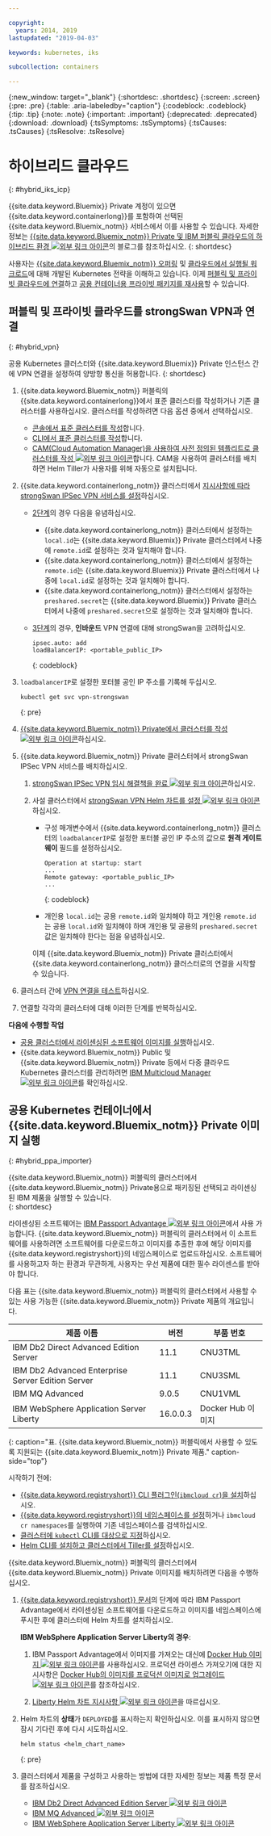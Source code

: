 ```yaml
---

copyright:
  years: 2014, 2019
lastupdated: "2019-04-03"

keywords: kubernetes, iks 

subcollection: containers

---
```


{:new_window: target="_blank"}
{:shortdesc: .shortdesc}
{:screen: .screen}
{:pre: .pre}
{:table: .aria-labeledby="caption"}
{:codeblock: .codeblock}
{:tip: .tip}
{:note: .note}
{:important: .important}
{:deprecated: .deprecated}
{:download: .download}
{:tsSymptoms: .tsSymptoms}
{:tsCauses: .tsCauses}
{:tsResolve: .tsResolve}


# 하이브리드 클라우드
{: #hybrid_iks_icp}

{{site.data.keyword.Bluemix}} Private 계정이 있으면 {{site.data.keyword.containerlong}}를 포함하여 선택된 {{site.data.keyword.Bluemix_notm}} 서비스에서 이를 사용할 수 있습니다. 자세한 정보는 [{{site.data.keyword.Bluemix_notm}} Private 및 IBM 퍼블릭 클라우드의 하이브리드 환경 ![외부 링크 아이콘](../icons/launch-glyph.svg "외부 링크 아이콘")](http://ibm.biz/hybridJune2018)의 블로그를 참조하십시오.
{: shortdesc}

사용자는 [{{site.data.keyword.Bluemix_notm}} 오퍼링](/docs/containers?topic=containers-cs_ov#differentiation) 및 [클라우드에서 실행될 워크로드](/docs/containers?topic=containers-strategy#cloud_workloads)에 대해 개발된 Kubernetes 전략을 이해하고 있습니다. 이제 [퍼블릭 및 프라이빗 클라우드에 연결](#hybrid_vpn)하고 [공용 컨테이너용 프라이빗 패키지를 재사용](#hybrid_ppa_importer)할 수 있습니다.

## 퍼블릭 및 프라이빗 클라우드를 strongSwan VPN과 연결
{: #hybrid_vpn}

공용 Kubernetes 클러스터와 {{site.data.keyword.Bluemix}} Private 인스턴스 간에 VPN 연결을 설정하여 양방향 통신을 허용합니다.
{: shortdesc}

1.  {{site.data.keyword.Bluemix_notm}} 퍼블릭의 {{site.data.keyword.containerlong}}에서 표준 클러스터를 작성하거나 기존 클러스터를 사용하십시오. 클러스터를 작성하려면 다음 옵션 중에서 선택하십시오.
    - [콘솔에서 표준 클러스터를 작성](/docs/containers?topic=containers-clusters#clusters_ui)합니다.
    - [CLI에서 표준 클러스터를 작성](/docs/containers?topic=containers-clusters#clusters_cli)합니다.
    - [CAM(Cloud Automation Manager)을 사용하여 사전 정의된 템플리트로 클러스터를 작성 ![외부 링크 아이콘](../icons/launch-glyph.svg "외부 링크 아이콘")](https://www.ibm.com/support/knowledgecenter/SS2L37_2.1.0.3/cam_deploy_IKS.html)합니다. CAM을 사용하여 클러스터를 배치하면 Helm Tiller가 사용자를 위해 자동으로 설치됩니다.

2.  {{site.data.keyword.containerlong_notm}} 클러스터에서 [지시사항에 따라 strongSwan IPSec VPN 서비스를 설정](/docs/containers?topic=containers-vpn#vpn_configure)하십시오.

    *  [2단계](/docs/containers?topic=containers-vpn#strongswan_2)의 경우 다음을 유념하십시오.

       * {{site.data.keyword.containerlong_notm}} 클러스터에서 설정하는 `local.id`는 {{site.data.keyword.Bluemix}} Private 클러스터에서 나중에 `remote.id`로 설정하는 것과 일치해야 합니다.
       * {{site.data.keyword.containerlong_notm}} 클러스터에서 설정하는 `remote.id`는 {{site.data.keyword.Bluemix}} Private 클러스터에서 나중에 `local.id`로 설정하는 것과 일치해야 합니다.
       * {{site.data.keyword.containerlong_notm}} 클러스터에서 설정하는 `preshared.secret`는 {{site.data.keyword.Bluemix}} Private 클러스터에서 나중에 `preshared.secret`으로 설정하는 것과 일치해야 합니다.

    *  [3단계](/docs/containers?topic=containers-vpn#strongswan_3)의 경우, **인바운드** VPN 연결에 대해 strongSwan을 고려하십시오.

       ```
       ipsec.auto: add
       loadBalancerIP: <portable_public_IP>
       ```
       {: codeblock}

3.  `loadbalancerIP`로 설정한 포터블 공인 IP 주소를 기록해 두십시오.

    ```
    kubectl get svc vpn-strongswan
    ```
    {: pre}

4.  [{{site.data.keyword.Bluemix_notm}} Private에서 클러스터를 작성 ![외부 링크 아이콘](../icons/launch-glyph.svg "외부 링크 아이콘")](https://www.ibm.com/support/knowledgecenter/SSBS6K_2.1.0.3/installing/installing.html)하십시오.

5.  {{site.data.keyword.Bluemix_notm}} Private 클러스터에서 strongSwan IPSec VPN 서비스를 배치하십시오.

    1.  [strongSwan IPSec VPN 임시 해결책을 완료 ![외부 링크 아이콘](../icons/launch-glyph.svg "외부 링크 아이콘")](https://www.ibm.com/support/knowledgecenter/SS2L37_2.1.0.3/cam_strongswan.html)하십시오.

    2.  사설 클러스터에서 [strongSwan VPN Helm 차트를 설정 ![외부 링크 아이콘](../icons/launch-glyph.svg "외부 링크 아이콘")](https://www.ibm.com/support/knowledgecenter/SSBS6K_2.1.0.3/app_center/create_release.html)하십시오.

        *  구성 매개변수에서 {{site.data.keyword.containerlong_notm}} 클러스터의 `loadbalancerIP`로 설정한 포터블 공인 IP 주소의 값으로 **원격 게이트웨이** 필드를 설정하십시오.

           ```
           Operation at startup: start
           ...
           Remote gateway: <portable_public_IP>
           ...
           ```
           {: codeblock}

        *  개인용 `local.id`는 공용 `remote.id`와 일치해야 하고 개인용 `remote.id`는 공용 `local.id`와 일치해야 하며 개인용 및 공용의 `preshared.secret` 값은 일치해야 한다는 점을 유념하십시오.

        이제 {{site.data.keyword.Bluemix_notm}} Private 클러스터에서 {{site.data.keyword.containerlong_notm}} 클러스터로의 연결을 시작할 수 있습니다.

7.  클러스터 간에 [VPN 연결을 테스트](/docs/containers?topic=containers-vpn#vpn_test)하십시오.

8.  연결할 각각의 클러스터에 대해 이러한 단계를 반복하십시오.

**다음에 수행할 작업**

*   [공용 클러스터에서 라이센싱된 소프트웨어 이미지를 실행](#hybrid_ppa_importer)하십시오.
*   {{site.data.keyword.Bluemix_notm}} Public 및 {{site.data.keyword.Bluemix_notm}} Private 등에서 다중 클라우드 Kubernetes 클러스터를 관리하려면 [IBM Multicloud Manager ![외부 링크 아이콘](../icons/launch-glyph.svg "외부 링크 아이콘")](https://www.ibm.com/support/knowledgecenter/en/SSBS6K_3.1.0/mcm/getting_started/introduction.html)를 확인하십시오.


## 공용 Kubernetes 컨테이너에서 {{site.data.keyword.Bluemix_notm}} Private 이미지 실행
{: #hybrid_ppa_importer}

{{site.data.keyword.Bluemix_notm}} 퍼블릭의 클러스터에서 {{site.data.keyword.Bluemix_notm}} Private용으로 패키징된 선택되고 라이센싱된 IBM 제품을 실행할 수 있습니다.  
{: shortdesc}

라이센싱된 소프트웨어는 [IBM Passport Advantage ![외부 링크 아이콘](../icons/launch-glyph.svg "외부 링크 아이콘")](https://www-01.ibm.com/software/passportadvantage/index.html)에서 사용 가능합니다. {{site.data.keyword.Bluemix_notm}} 퍼블릭의 클러스터에서 이 소프트웨어를 사용하려면 소프트웨어를 다운로드하고 이미지를 추출한 후에 해당 이미지를 {{site.data.keyword.registryshort}}의 네임스페이스로 업로드하십시오. 소프트웨어를 사용하고자 하는 환경과 무관하게, 사용자는 우선 제품에 대한 필수 라이센스를 받아야 합니다.

다음 표는 {{site.data.keyword.Bluemix_notm}} 퍼블릭의 클러스터에서 사용할 수 있는 사용 가능한 {{site.data.keyword.Bluemix_notm}} Private 제품의 개요입니다.

|제품 이름 |버전 |부품 번호 |
| --- | --- | --- |
| IBM Db2 Direct Advanced Edition Server | 11.1 | CNU3TML |
| IBM Db2 Advanced Enterprise Server Edition Server | 11.1 | CNU3SML |
| IBM MQ Advanced | 9.0.5 | CNU1VML |
| IBM WebSphere Application Server Liberty | 16.0.0.3 | Docker Hub 이미지 |
{: caption="표. {{site.data.keyword.Bluemix_notm}} 퍼블릭에서 사용할 수 있도록 지원되는 {{site.data.keyword.Bluemix_notm}} Private 제품." caption-side="top"}

시작하기 전에:
- [{{site.data.keyword.registryshort}} CLI 플러그인(`ibmcloud cr`)을 설치](/docs/services/Registry?topic=registry-registry_setup_cli_namespace#cli_namespace_registry_cli_install)하십시오.
- [ {{site.data.keyword.registryshort}}의 네임스페이스를 설정](/docs/services/Registry?topic=registry-registry_setup_cli_namespace#registry_namespace_setup)하거나 `ibmcloud cr namespaces`를 실행하여 기존 네임스페이스를 검색하십시오.
- [클러스터에 `kubectl` CLI를 대상으로 지정](/docs/containers?topic=containers-cs_cli_install#cs_cli_configure)하십시오.
- [Helm CLI를 설치하고 클러스터에서 Tiller를 설정](/docs/containers?topic=containers-helm#public_helm_install)하십시오.

{{site.data.keyword.Bluemix_notm}} 퍼블릭의 클러스터에서 {{site.data.keyword.Bluemix_notm}} Private 이미지를 배치하려면 다음을 수행하십시오.

1.  [{{site.data.keyword.registryshort}} 문서](/docs/services/Registry?topic=registry-ts_index#ts_ppa)의 단계에 따라 IBM Passport Advantage에서 라이센싱된 소프트웨어를 다운로드하고 이미지를 네임스페이스에 푸시한 후에 클러스터에 Helm 차트를 설치하십시오.

    **IBM WebSphere Application Server Liberty의 경우**:

    1.  IBM Passport Advantage에서 이미지를 가져오는 대신에 [Docker Hub 이미지 ![외부 링크 아이콘](../icons/launch-glyph.svg "외부 링크 아이콘")](https://hub.docker.com/_/websphere-liberty/)를 사용하십시오. 프로덕션 라이센스 가져오기에 대한 지시사항은 [Docker Hub의 이미지를 프로덕션 이미지로 업그레이드 ![외부 링크 아이콘](../icons/launch-glyph.svg "외부 링크 아이콘")](https://github.com/WASdev/ci.docker/tree/master/ga/production-upgrade)를 참조하십시오.

    2.  [Liberty Helm 차트 지시사항 ![외부 링크 아이콘](../icons/launch-glyph.svg "외부 링크 아이콘")](https://www.ibm.com/support/knowledgecenter/en/SSEQTP_liberty/com.ibm.websphere.wlp.doc/ae/rwlp_icp_helm.html)을 따르십시오.

2.  Helm 차트의 **상태**가 `DEPLOYED`를 표시하는지 확인하십시오. 이를 표시하지 않으면 잠시 기다린 후에 다시 시도하십시오.
    ```
    helm status <helm_chart_name>
    ```
    {: pre}

3.  클러스터에서 제품을 구성하고 사용하는 방법에 대한 자세한 정보는 제품 특정 문서를 참조하십시오.

    - [IBM Db2 Direct Advanced Edition Server ![외부 링크 아이콘](../icons/launch-glyph.svg "외부 링크 아이콘")](https://www.ibm.com/support/knowledgecenter/en/SSEPGG_11.1.0/com.ibm.db2.luw.licensing.doc/doc/c0070181.html)
    - [IBM MQ Advanced ![외부 링크 아이콘](../icons/launch-glyph.svg "외부 링크 아이콘")](https://www.ibm.com/support/knowledgecenter/en/SSFKSJ_9.0.0/com.ibm.mq.helphome.v90.doc/WelcomePagev9r0.html)
    - [IBM WebSphere Application Server Liberty ![외부 링크 아이콘](../icons/launch-glyph.svg "외부 링크 아이콘")](https://www.ibm.com/support/knowledgecenter/en/SSEQTP_liberty/as_ditamaps/was900_welcome_liberty.html)
